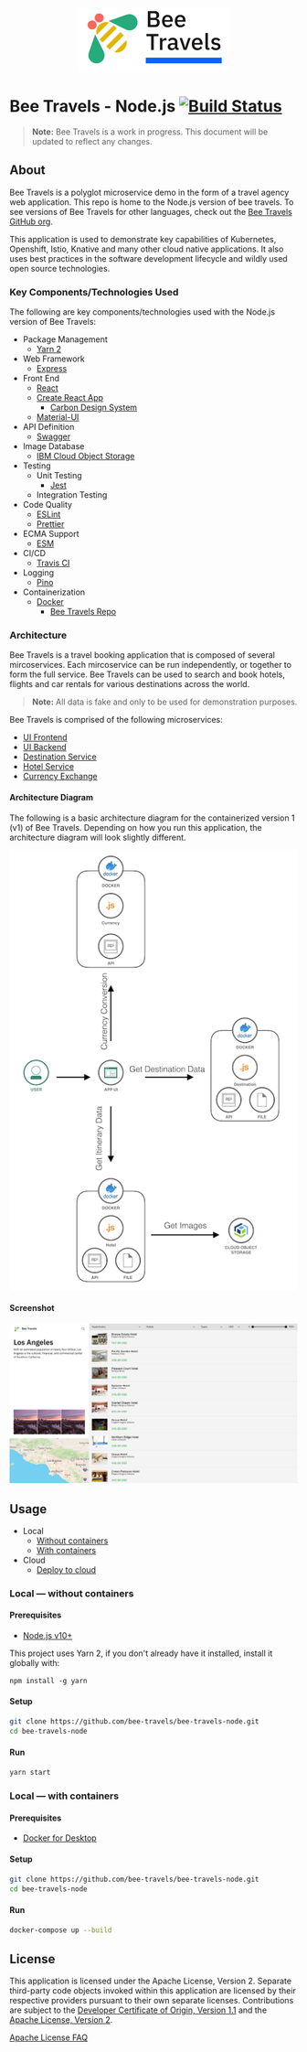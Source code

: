 <p align='center'>
<img src='screenshots/logo.jpg' width='266' alt='Bee Travels logo'>
</p>

# Bee Travels - Node.js [![Build Status](https://travis-ci.org/bee-travels/bee-travels-node.svg?branch=development)](https://travis-ci.org/bee-travels/bee-travels-node)

> **Note:** Bee Travels is a work in progress. This document will be updated to reflect any changes.

## About

Bee Travels is a polyglot microservice demo in the form of a travel agency web application.
This repo is home to the Node.js version of bee travels.
To see versions of Bee Travels for other languages, check out the [Bee Travels GitHub org](https://github.com/bee-travels).

This application is used to demonstrate key capabilities of Kubernetes, Openshift, Istio, Knative and many other cloud native applications.
It also uses best practices in the software development lifecycle and wildly used open source technologies.

### Key Components/Technologies Used

The following are key components/technologies used with the Node.js version of Bee Travels:

* Package Management
  * [Yarn 2](https://yarnpkg.com/)
* Web Framework
	* [Express](https://expressjs.com/)
* Front End
	* [React](https://reactjs.org/)
  * [Create React App](https://create-react-app.dev/)
	* [Carbon Design System](https://www.carbondesignsystem.com/)
  * [Material-UI](https://material-ui.com/)
* API Definition
	* [Swagger](https://github.com/scottie1984/swagger-ui-express/)
* Image Database
	* [IBM Cloud Object Storage](https://cloud.ibm.com/docs/cloud-object-storage/)
* Testing
	* Unit Testing
		* [Jest](https://jestjs.io/)
	* Integration Testing
* Code Quality
	* [ESLint](https://eslint.org/)
	* [Prettier](https://prettier.io/)
* ECMA Support
	* [ESM](https://github.com/standard-things/esm/)
* CI/CD
	* [Travis CI](https://travis-ci.com/)
* Logging
	* [Pino](https://github.com/pinojs/express-pino-logger/)
* Containerization
	* [Docker](https://www.docker.com/)
		* [Bee Travels Repo](https://hub.docker.com/orgs/beetravels/repositories/)

### Architecture

Bee Travels is a travel booking application that is composed of several mircoservices.
Each mircoservice can be run independently, or together to form the full service.
Bee Travels can be used to search and book hotels, flights and car rentals for various destinations across the world.
> **Note:** All data is fake and only to be used for demonstration purposes.

Bee Travels is comprised of the following microservices:
* [UI Frontend](services/ui/frontend)
* [UI Backend](services/ui/backend)
* [Destination Service](services/destination)
* [Hotel Service](services/hotel)
* [Currency Exchange](services/currency-exchange)

#### Architecture Diagram

The following is a basic architecture diagram for the containerized version 1 (v1) of Bee Travels.
Depending on how you run this application, the architecture diagram will look slightly different.

![architecture diagram](screenshots/architecture-v1.jpg)

#### Screenshot

![Bee Travels user interface](screenshots/ui.jpg)

## Usage

* Local
  * [Without containers](#local-without-containers)
  * [With containers](#local-with-containers)
* Cloud
  * [Deploy to cloud](https://github.com/bee-travels/config)

### Local — without containers

#### Prerequisites

* [Node.js v10+](https://nodejs.org/en/download/)

This project uses Yarn 2, if you don't already have it installed, install it globally with:
```
npm install -g yarn
```

#### Setup

```bash
git clone https://github.com/bee-travels/bee-travels-node.git
cd bee-travels-node
```

#### Run

```bash
yarn start
```

### Local — with containers

#### Prerequisites

* [Docker for Desktop](https://www.docker.com/products/docker-desktop)

#### Setup

```bash
git clone https://github.com/bee-travels/bee-travels-node.git
cd bee-travels-node
```

#### Run

```bash
docker-compose up --build
```

## License

This application is licensed under the Apache License, Version 2. Separate third-party code objects invoked within this application are licensed by their respective providers pursuant to their own separate licenses. Contributions are subject to the [Developer Certificate of Origin, Version 1.1](https://developercertificate.org/) and the [Apache License, Version 2](https://www.apache.org/licenses/LICENSE-2.0.txt).

[Apache License FAQ](https://www.apache.org/foundation/license-faq.html#WhatDoesItMEAN)
